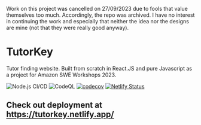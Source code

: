 Work on this project was cancelled on 27/09/2023 due to fools that value themselves too much. Accordingly, the repo was archived. I have no interest in continuing the work and especially that neither the idea nor the designs are mine (not that they were really good anyway). 

# TutorKey
Tutor finding website. Built from scratch in React.JS and pure Javascript as a project for Amazon SWE Workshops 2023.

![Node.js CI/CD](https://github.com/1ahmadbassam/tutorkey/actions/workflows/node.js.yml/badge.svg)
![CodeQL](https://github.com/1ahmadbassam/tutorkey/actions/workflows/codeql.yml/badge.svg)
[![codecov](https://codecov.io/gh/1ahmadbassam/tutorkey/branch/master/graph/badge.svg)](https://codecov.io/gh/1ahmadbassam/tutorkey)
[![Netlify Status](https://api.netlify.com/api/v1/badges/3150ec81-fb7c-40d7-8154-6662653f075f/deploy-status)](https://app.netlify.com/sites/tutorkey/deploys)

## Check out deployment at https://tutorkey.netlify.app/
